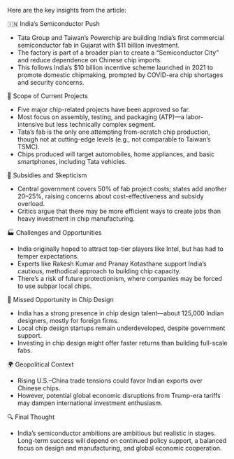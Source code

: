 Here are the key insights from the article:

🇮🇳 India’s Semiconductor Push          
- Tata Group and Taiwan’s Powerchip are building India’s first commercial semiconductor fab in Gujarat with $11 billion investment.         
- The factory is part of a broader plan to create a “Semiconductor City” and reduce dependence on Chinese chip imports.           
- This follows India’s $10 billion incentive scheme launched in 2021 to promote domestic chipmaking, prompted by COVID-era chip shortages and security concerns.        

🧩 Scope of Current Projects           
- Five major chip-related projects have been approved so far.       
- Most focus on assembly, testing, and packaging (ATP)—a labor-intensive but less technically complex segment.         
- Tata’s fab is the only one attempting from-scratch chip production, though not at cutting-edge levels (e.g., not comparable to Taiwan’s TSMC).      
- Chips produced will target automobiles, home appliances, and basic smartphones, including Tata vehicles.     

💸 Subsidies and Skepticism
- Central government covers 50% of fab project costs; states add another 20–25%, raising concerns about cost-effectiveness and subsidy overload.
- Critics argue that there may be more efficient ways to create jobs than heavy investment in chip manufacturing.

🏭 Challenges and Opportunities
- India originally hoped to attract top-tier players like Intel, but has had to temper expectations.         
- Experts like Rakesh Kumar and Pranay Kotasthane support India’s cautious, methodical approach to building chip capacity.            
- There’s a risk of future protectionism, where companies may be forced to use subpar local chips.

🧠 Missed Opportunity in Chip Design
- India has a strong presence in chip design talent—about 125,000 Indian designers, mostly for foreign firms.         
- Local chip design startups remain underdeveloped, despite government support.         
- Investing in chip design might offer faster returns than building full-scale fabs.      

🌍 Geopolitical Context           
- Rising U.S.–China trade tensions could favor Indian exports over Chinese chips.       
- However, potential global economic disruptions from Trump-era tariffs may dampen international investment enthusiasm.       

🔍 Final Thought           
- India’s semiconductor ambitions are ambitious but realistic in stages. Long-term success will depend on continued policy support, a balanced focus on design and manufacturing, and global economic cooperation.

